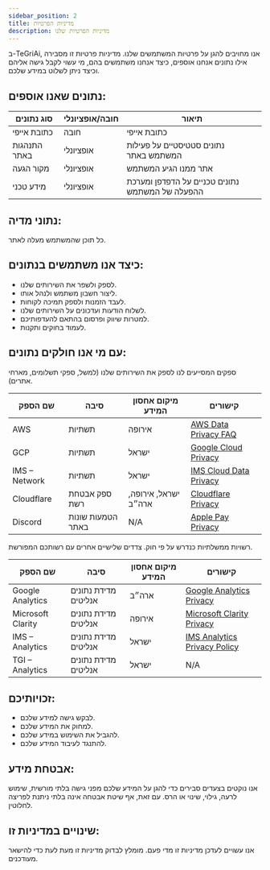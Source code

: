 ```yaml
---
sidebar_position: 2
title: מדיניות הפרטיות
description: מדיניות הפרטיות שלנו
---
```


ב-TeGriAi, אנו מחויבים להגן על פרטיות המשתמשים שלנו. מדיניות פרטיות זו מסבירה אילו נתונים אנחנו אוספים, כיצד אנחנו משתמשים בהם, מי עשוי לקבל גישה אליהם וכיצד ניתן לשלוט במידע שלכם.

## נתונים שאנו אוספים:
| סוג נתונים         | חובה/אופציונלי | תיאור                                     |
|---------------------|----------------|--------------------------------------------|
| כתובת אייפי         | חובה           | כתובת אייפי                                |
| התנהגות באתר        | אופציונלי      | נתונים סטטיסטיים על פעילות המשתמש באתר    |
| מקור הגעה           | אופציונלי      | אתר ממנו הגיע המשתמש                      |
| מידע טכני           | אופציונלי      | נתונים טכניים על הדפדפן ומערכת ההפעלה של המשתמש |

## נתוני מדיה:
כל תוכן שהמשתמש מעלה לאתר.

## כיצד אנו משתמשים בנתונים:
- לספק ולשפר את השירותים שלנו.
- ליצור חשבון משתמש ולנהל אותו.
- לעבד הזמנות ולספק תמיכה לקוחות.
- לשלוח הודעות ועדכונים על השירותים שלנו.
- למטרות שיווק ופרסום בהתאם להעדפותיכם.
- לעמוד בחוקים ותקנות.

## עם מי אנו חולקים נתונים:
ספקים המסייעים לנו לספק את השירותים שלנו (למשל, ספקי תשלומים, מארחי אתרים).

| שם הספק             | סיבה                   | מיקום אחסון המידע               | קישורים                                                   |
|---------------------|------------------------|---------------------------------|-----------------------------------------------------------|
| AWS                 | תשתיות                 | אירופה                          | [AWS Data Privacy FAQ](https://aws.amazon.com/compliance/data-privacy-faq/) |
| GCP                 | תשתיות                 | ישראל                           | [Google Cloud Privacy](https://cloud.google.com/privacy)    |
| IMS – Network       | תשתיות                 | ישראל                           | [IMS Cloud Data Privacy](https://legal.ims-network.net/library/cloud/privacy) |
| Cloudflare          | ספק אבטחת רשת          | ישראל, אירופה, ארה״ב            | [Cloudflare Privacy](https://www.paypal.com/il/legalhub/privacy-full)  |
| Discord             | הטמעות שונות באתר       | N/A                             | [Apple Pay Privacy](https://www.apple.com/legal/privacy/data/en/apple-pay/) |

רשויות ממשלתיות כנדרש על פי חוק.
צדדים שלישיים אחרים עם רשותכם המפורשת.

| שם הספק             | סיבה                   | מיקום אחסון המידע               | קישורים                                                   |
|---------------------|------------------------|---------------------------------|-----------------------------------------------------------|
| Google Analytics    | מדידת נתונים אנליטים   | ארה״ב                           | [Google Analytics Privacy](https://support.google.com/analytics/answer/6004245?sjid=3244548732661096225-EU) |
| Microsoft Clarity   | מדידת נתונים אנליטים   | אירופה                          | [Microsoft Clarity Privacy](https://privacy.microsoft.com/en-US/privacystatement) |
| IMS – Analytics     | מדידת נתונים אנליטים   | ישראל                           | [IMS Analytics Privacy Policy](https://legal.ims-network.net/library/privacy/policy/analytics) |
| TGI – Analytics     | מדידת נתונים אנליטים   | ישראל                           | N/A                                                        |

## זכויותיכם:
- לבקש גישה למידע שלכם.
- למחוק את המידע שלכם.
- להגביל את השימוש במידע שלכם.
- להתנגד לעיבוד המידע שלכם.

## אבטחת מידע:
אנו נוקטים בצעדים סבירים כדי להגן על המידע שלכם מפני גישה בלתי מורשית, שימוש לרעה, גילוי, שינוי או הרס. עם זאת, אף שיטת אבטחה אינה בלתי ניתנת לפריצה לחלוטין.

## שינויים במדיניות זו:
אנו עשויים לעדכן מדיניות זו מדי פעם. מומלץ לבדוק מדיניות זו מעת לעת כדי להישאר מעודכנים.
